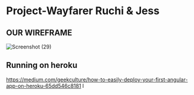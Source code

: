 # Project-Wayfarer Ruchi & Jess
## OUR WIREFRAME 
![Screenshot (29)](https://user-images.githubusercontent.com/29801753/150398604-e3113d81-9fa3-4f49-8f91-0a63ddbfb8d1.png)


## Running on heroku

https://medium.com/geekculture/how-to-easily-deploy-your-first-angular-app-on-heroku-65dd546c8181
l
